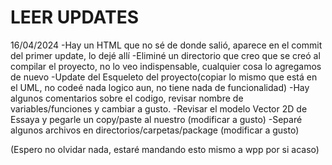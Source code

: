 # LEER UPDATES

16/04/2024
-Hay un HTML que no sé de donde salió, aparece en el commit del primer update, lo dejé allí
-Eliminé un directorio que creo que se creó al compilar el proyecto, no lo veo indispensable, cualquier cosa lo agregamos de nuevo
-Update del Esqueleto del proyecto(copiar lo mismo que está en el UML, no codeé nada logico aun, no tiene nada de funcionalidad)
-Hay algunos comentarios sobre el codigo, revisar nombre de variables/funciones y cambiar a gusto.
-Revisar el modelo Vector 2D de Essaya y pegarle un copy/paste al nuestro (modificar a gusto)
-Separé algunos archivos en directorios/carpetas/package (modificar a gusto)

(Espero no olvidar nada, estaré mandando esto mismo a wpp por si acaso)
